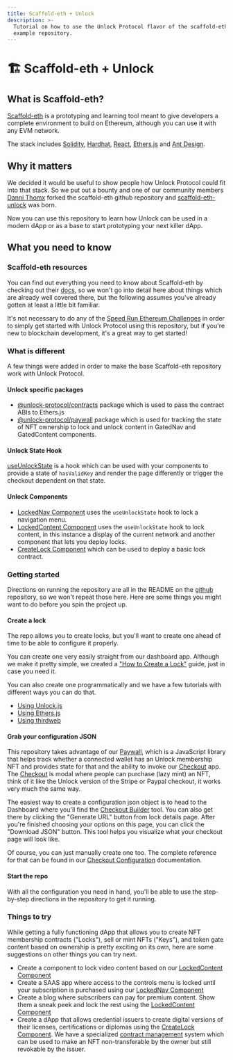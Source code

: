 ```yaml
---
title: Scaffold-eth + Unlock
description: >-
  Tutorial on how to use the Unlock Protocol flavor of the scaffold-eth
  example repository.
---
```


# 🏗 Scaffold-eth + Unlock

## What is Scaffold-eth?

[Scaffold-eth](https://docs.scaffoldeth.io/scaffold-eth/) is a prototyping and learning tool meant to give developers a complete environment to build on Ethereum, although you can use it with any EVM network.

The stack includes [Solidity](https://docs.soliditylang.org/), [Hardhat](https://hardhat.org/), [React](https://reactjs.org/), [Ethers.js](https://docs.ethers.io/) and [Ant Design](https://ant.design/).

## Why it matters

We decided it would be useful to show people how Unlock Protocol could fit into that stack. So we put out a bounty and one of our community members [Danni Thomx](https://twitter.com/dannithomx) forked the scaffold-eth github repository and [scaffold-eth-unlock](https://github.com/unlock-protocol/scaffold-eth-unlock) was born.

Now you can use this repository to learn how Unlock can be used in a modern dApp or as a base to start prototyping your next killer dApp.

## What you need to know

### Scaffold-eth resources

You can find out everything you need to know about Scaffold-eth by checking out
their [docs](https://docs.scaffoldeth.io/), so we won't go into detail here about things which are already well covered there, but the following assumes you've already gotten at least a little bit familiar.

It's not necessary to do any of the [Speed Run Ethereum Challenges](https://docs.scaffoldeth.io/scaffold-eth/challenges/about-these-challenges) in order to simply get started with Unlock Protocol using this repository, but if you're new to blockchain development, it's a great way to get started!

### What is different

A few things were added in order to make the base Scaffold-eth repository work with Unlock Protocol.

#### Unlock specific packages

- [@unlock-protocol/contracts](https://www.npmjs.com/package/@unlock-protocol/contracts) package which is used to pass the contract ABIs to Ethers.js
- [@unlock-protocol/paywall](https://www.npmjs.com/package/@unlock-protocol/paywall) package which is used for tracking the state of NFT ownership to lock and unlock content in GatedNav and GatedContent components.

#### Unlock State Hook

[useUnlockState](https://github.com/unlock-protocol/scaffold-eth-unlock/blob/master/packages/react-app/src/hooks/useUnlockState.js) is a hook which can be used with your components to provide a state of `hasValidKey` and render the page differently or trigger the checkout dependent on that state.

#### Unlock Components

- [LockedNav Component](https://github.com/unlock-protocol/scaffold-eth-unlock/blob/master/packages/react-app/src/components/LockedNav.jsx) uses the `useUnlockState` hook to lock a navigation menu.
- [LockedContent Component](https://github.com/unlock-protocol/scaffold-eth-unlock/blob/master/packages/react-app/src/components/LockedContent.jsx) uses the `useUnlockState` hook to lock content, in this instance a display of the current network and another component that lets you deploy locks.
- [CreateLock Component](https://github.com/unlock-protocol/scaffold-eth-unlock/blob/master/packages/react-app/src/components/CreateLock.jsx) which can be used to deploy a basic lock contract.

### Getting started

Directions on running the repository are all in the README on the [github](https://github.com/unlock-protocol/scaffold-eth-unlock) repository, so we won't repeat those here. Here are some things you might want to do before you spin the project up.

#### Create a lock

The repo allows you to create locks, but you'll want to create one ahead of time to be able to configure it properly.

You can create one very easily straight from our dashboard app. Although we make it pretty simple, we created a ["How to Create a Lock"](https://unlock-protocol.com/guides/how-to-create-a-lock/) guide, just in case you need it.

You can also create one programmatically and we have a few tutorials with different ways you can do that.

- [Using Unlock.js](https://docs.unlock-protocol.com/tools/unlock.js#using-walletservice-to-deploy-a-lock)
- [Using Ethers.js](/tutorials/smart-contracts/ethers#deploying-new-membership-contract)
- [Using thirdweb](/tutorials/misc/thirdweb)

#### Grab your configuration JSON

This repository takes advantage of our [Paywall](/tools/checkout/paywall/), which is a JavaScript library that helps track whether a connected wallet has an Unlock membership NFT and provides state for that and the ability to invoke our [Checkout](/tools/checkout/) app. The [Checkout](/tools/checkout/) is modal where people can purchase (lazy mint) an NFT, think of it like the Unlock version of the Stripe or Paypal checkout, it works very much the same way.

The easiest way to create a configuration json object is to head to the Dashboard where you'll find the [Checkout Builder](https://app.unlock-protocol.com/locks/checkout-urlDashboard) tool. You can also get there by clicking the "Generate URL" button from lock details page. After you're finished choosing your options on this page, you can click the "Download JSON" button. This tool helps you visualize what your checkout page will look like.

Of course, you can just manually create one too. The complete reference for that can be found in our [Checkout Configuration](/tools/checkout/configuration) documentation.

#### Start the repo

With all the configuration you need in hand, you'll be able to use the step-by-step directions in the repository to get it running.

### Things to try

While getting a fully functioning dApp that allows you to create NFT membership contracts ("Locks"), sell or mint NFTs ("Keys"), and token gate content based on ownership is pretty exciting on its own, here are some suggestions on other things you can try next.

- Create a component to lock video content based on our [LockedContent Component](https://github.com/unlock-protocol/scaffold-eth-unlock/blob/master/packages/react-app/src/components/LockedContent.jsx)
- Create a SAAS app where access to the controls menu is locked until your subscription is purchased using our [LockedNav Component](https://github.com/unlock-protocol/scaffold-eth-unlock/blob/master/packages/react-app/src/components/LockedNav.jsx)
- Create a blog where subscribers can pay for premium content. Show them a sneak peek and lock the rest using the [LockedContent Component](https://github.com/unlock-protocol/scaffold-eth-unlock/blob/master/packages/react-app/src/components/LockedContent.jsx)
- Create a dApp that allows credential issuers to create digital versions of their licenses, certifications or diplomas using the [CreateLock Component](https://github.com/unlock-protocol/scaffold-eth-unlock/blob/master/packages/react-app/src/components/CreateLock.jsx). We have a specialized [contract management](/core-protocol/public-lock/access-control) system which can be used to make an NFT non-transferable by the owner but still revokable by the issuer.
